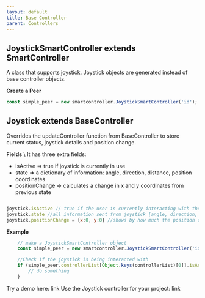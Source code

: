 ```yaml
---
layout: default
title: Base Controller
parent: Controllers
---
```


## JoystickSmartController extends SmartController
A class that supports joystick. Joystick objects are generated instead of base controller objects. 

**Create a Peer** 
```javascript
const simple_peer = new smartcontroller.JoystickSmartController('id'); 
```

## Joystick extends BaseController
Overrides the updateController function from BaseController to store current status, joystick details and position change.

**Fields**  \\
 It has three extra fields:
 * isActive => true if joystick is currently in use 
 * state => a dictionary of information: angle, direction, distance, position coordinates
 * positionChange => calculates a change in x and y coordinates from previous state

```javascript

joystick.isActive // true if the user is currently interacting with the phone screen
joystick.state //all information sent from joystick [angle, direction, distance, position coordinates]
joystick.positionChange = {x:0, y:0} //shows by how much the position changed in x and y 

```

**Example**
```javascript
    // make a JoystickSmartController object
    const simple_peer = new smartcontroller.JoystickSmartController('id'); 

    //Check if the joystick is being interacted with
    if (simple_peer.controllerList[Object.keys(controllerList)[0]].isActive){
        // do something
    }
```


Try a demo here: link
Use the Joystick controller for your project: link
